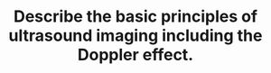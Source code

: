 ---
title: "Describe the basic principles of ultrasound imaging including the Doppler effect."
entityType: SAQ
exam: PEX
college: CICM
year: 2010
sitting: A
question: 14
passRate: 70
lo:
- "[[R2f]]"
EC_expectedDomains:
- "It was expected candidates would outline the underlying principles of ultrasound imaging (reflection, scattering , refraction, and attenuation) and discuss that the basic image is the result of reflection of the transmitted ultrasound wave."
- "While high levels of technical details were not required the answer should include a mention of the use a piezoelectric transducer and that an ultrasound beam has 3 dimensions – Axial, Elevation and Lateral."
- "Some comment of the modes of Display (A= Amplitude , M = Time Motion , 2D , etc) was expected."
- "Specific comment on the Doppler Effect was required."
- "It was expected candidates would described that it refers to the change in frequency of a sound wave reflected by a moving target and that the reflected frequency differs if moving toward or away."
EC_extraCredit:
- "Most candidates appreciated that the amplitude of the reflected echo is a function of the acoustic mismatch of the tissues and the angle of incidence and many candidates provided details mathematical descriptions concerning these principles."
- "Extra credit was given for answers that included details regarding limits of depth of penetration ( longer wavelength penetrate deeper , but loose image quality with longer wavelengths) and the varying properties of human tissue regarding refraction and attenuation (little refraction (path deviation) in human tissue and air attenuates)."
- "Correctly stating that the reflected Frequency is HIGHER TOWARDS and LOWER AWAY scored additional marks Comments concerning obtaining the best Doppler images with lower frequencies ( opposite to u/s ) and colour Doppler attracted additional marks."
resources:
- "Foundations of Anaesthesia – Basic Sciences for clinical practice, Hemmings and Hopkins –Chapter 17"
---